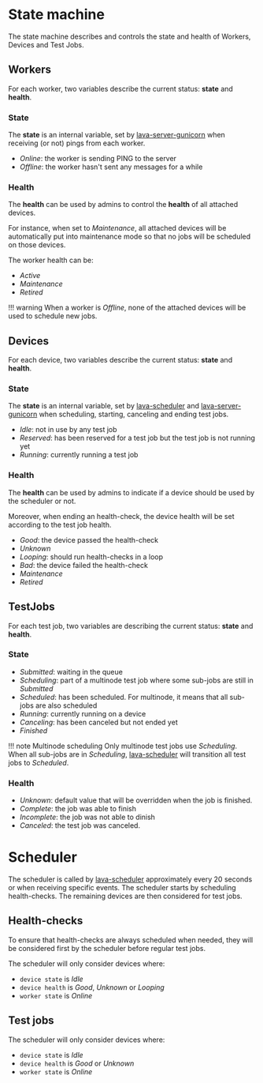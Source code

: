 # State machine

The state machine describes and controls the state and health of Workers,
Devices and Test Jobs.

## Workers

For each worker, two variables describe the current status: **state** and **health**.

### State

The **state** is an internal variable, set by [lava-server-gunicorn](../services/lava-server-gunicorn/) when receiving (or not) pings from each worker.

* *Online*: the worker is sending PING to the server
* *Offline*: the worker hasn't sent any messages for a while

### Health

The **health** can be used by admins to control the **health** of all attached devices.

For instance, when set to *Maintenance*, all attached devices will be automatically put into maintenance mode so that no jobs will be scheduled on those devices.

The worker health can be:

* *Active*
* *Maintenance*
* *Retired*


!!! warning
    When a worker is *Offline*, none of the attached devices will be used to schedule new jobs.

## Devices


For each device, two variables describe the current status: **state** and **health**.

### State

The **state** is an internal variable, set by [lava-scheduler](../services/lava-scheduler/) and [lava-server-gunicorn](../service/lava-server-gunicorn/) when scheduling, starting, canceling and ending test jobs.

* *Idle*: not in use by any test job
* *Reserved*: has been reserved for a test job but the test job is not running yet
* *Running*: currently running a test job

### Health

The **health** can be used by admins to indicate if a device should be used by the scheduler or not.

Moreover, when ending an health-check, the device health will be set according to the test job health.

* *Good*: the device passed the health-check
* *Unknown*
* *Looping*: should run health-checks in a loop
* *Bad*: the device failed the health-check
* *Maintenance*
* *Retired*


## TestJobs

For each test job, two variables are describing the current status: **state** and **health**.

### State

* *Submitted*: waiting in the queue
* *Scheduling*: part of a multinode test job where some sub-jobs are still in *Submitted*
* *Scheduled*: has been scheduled. For multinode, it means that all sub-jobs are also scheduled
* *Running*: currently running on a device
* *Canceling*: has been canceled but not ended yet
* *Finished*

!!! note Multinode scheduling
    Only multinode test jobs use *Scheduling*. When all
    sub-jobs are in *Scheduling*, [lava-scheduler](../services/lava-scheduler/) will transition all test
    jobs to *Scheduled*.

### Health

* *Unknown*: default value that will be overridden when the job is finished.
* *Complete*: the job was able to finish
* *Incomplete*: the job was not able to dinish
* *Canceled*: the test job was canceled.


# Scheduler

The scheduler is called by [lava-scheduler](../services/lava-scheduler/)
approximately every 20 seconds or when receiving specific events.
The scheduler starts by scheduling health-checks. The remaining devices are
then considered for test jobs.

## Health-checks

To ensure that health-checks are always scheduled when needed, they will be
considered first by the scheduler before regular test jobs.

The scheduler will only consider devices where:

* `device state` is *Idle*
* `device health` is *Good*, *Unknown* or *Looping*
* `worker state` is *Online*

## Test jobs

The scheduler will only consider devices where:

* ``device state`` is *Idle*
* ``device health`` is *Good* or *Unknown*
* ``worker state`` is *Online*
